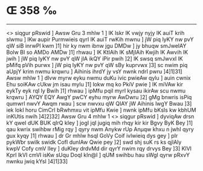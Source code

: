 # Œ 358 ‰
---
<> siqgur pRswid ] Awsw Gru 3 mhlw 1 ] lK lskr lK vwjy nyjy
lK auiT krih slwmu ] lKw aupir Purmwieis qyrI lK auiT rwKih mwnu ]
jW piq lyKY nw pvY qW siB inrwPl kwm ]1] hir ky nwm ibnw jgu DMDw ]
jy bhuqw smJweIAY Bolw BI so AMDo AMDw ]1] rhwau ] lK KtIAih lK
sMjIAih Kwjih lK Awvih lK jwih ] jW piq lyKY nw pvY qW jIA ikQY
iPir pwih ]2] lK swsq smJwvxI lK pMifq pVih purwx ] jW piq lyKY
nw pvY qW sBy kuprvwx ]3] sc nwim piq aUpjY krim nwmu krqwru ]
Aihinis ihrdY jy vsY nwnk ndrI pwru ]4]1]31] Awsw mhlw 1 ] dIvw
myrw eyku nwmu duKu ivic pwieAw qylu ] auin cwnix Ehu soiKAw cUkw jm isau
mylu ]1] lokw mq ko PkiV pwie ] lK miVAw kir eykTy eyk rqI ly Bwih
]1] rhwau ] ipMfu pqil myrI kysau ikirAw scu nwmu krqwru ] AYQY EQY
AwgY pwCY eyhu myrw AwDwru ]2] gMg bnwris isPiq qumwrI nwvY Awqm rwau
] scw nwvxu qW QIAY jW Aihinis lwgY Bwau ]3] iek lokI horu CimCrI
bRwhmxu vit ipMfu Kwie ] nwnk ipMfu bKsIs kw kbhUM inKUtis nwih
]4]2]32]
Awsw Gru 4 mhlw 1
<> siqgur pRswid ] dyviqAw drsn kY qweI dUK BUK qIrQ kIey ] jogI
jqI jugiq mih rhqy kir kir Bgvy ByK Bey ]1] qau kwrix swihbw rMig
rqy ] qyry nwm Anykw rUp Anµqw khxu n jwhI qyry gux kyqy ]1] rhwau ]
dr Gr mhlw hsqI GoVy Coif ivlwieiq dys gey ] pIr pykWbr swilk
swidk CofI dunIAw Qwie pey ]2] swd shj suK rs ks qjIAly kwpV Cofy
cmV lIey ] duKIey drdvMd dir qyrY nwim rqy drvys Bey ]3] KlVI KprI
lkVI cmVI isKw sUqu DoqI kIn@I ] qUM swihbu hau sWgI qyrw pRxvY nwnku
jwiq kYsI ]4]1]33]
####

